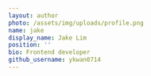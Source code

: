 ```yaml
---
layout: author
photo: /assets/img/uploads/profile.png
name: jake
display_name: Jake Lim
position: ''
bio: Frontend developer
github_username: ykwan0714
---
```

